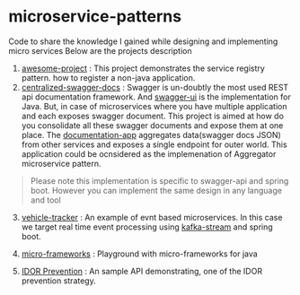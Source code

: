# microservice-patterns
Code to share the knowledge I gained while designing and implementing micro services
Below are the projects description
1. [awesome-project](https://github.com/hellosatish/microservice-patterns/tree/master/awesomeProject) : This project demonstrates the service registry pattern.  how to register a non-java application.
2. [centralized-swagger-docs](https://github.com/hellosatish/microservice-patterns/tree/master/centralized-swagger-docs) : Swagger is un-doubtly the most used REST api documentation framework. And [swagger-ui](https://github.com/swagger-api/swagger-ui) is the implementation for Java. 
    But, in case of microservices where you have multiple application and each exposes swagger document. This project is aimed at how do you consolidate all these swagger documents and expose them at one place.
The [documentation-app](https://github.com/hellosatish/microservice-patterns/tree/master/centralized-swagger-docs/documentation-app) aggregates data(swagger docs JSON) from other services and exposes a single endpoint for outer world. This application could be ocnsidered as the implemenation of Aggregator microservice pattern.

>Please note this implementation is specific to swagger-api and spring boot. However you can implement the same design in any language and tool


3. [vehicle-tracker](https://github.com/hellosatish/microservice-patterns/tree/master/vehicle-tracker) : An example of evnt based microservices. In this case we target real time event processing using [kafka-stream](https://kafka.apache.org/documentation/streams/) and spring boot. 

4. [micro-frameworks](https://github.com/hellosatish/microservice-patterns/tree/master/micro-frameworks) : Playground with micro-frameworks for java
5. [IDOR Prevention](https://github.com/hellosatish/microservice-patterns/tree/master/idor-prevention) : An sample API demonstrating, one of the IDOR prevention strategy.
